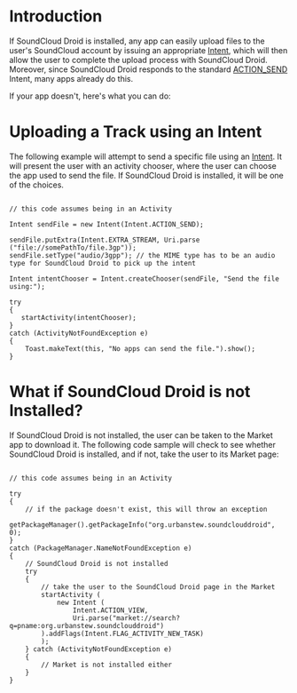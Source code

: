 # Introduction #

If SoundCloud Droid is installed, any app can easily upload files to the user's SoundCloud account by issuing an appropriate [Intent](http://developer.android.com/reference/android/content/Intent.html), which will then allow the user to complete the upload process with SoundCloud Droid.  Moreover, since SoundCloud Droid responds to the standard [ACTION\_SEND](http://developer.android.com/reference/android/content/Intent.html#ACTION_SEND) Intent, many apps already do this.

If your app doesn't, here's what you can do:

# Uploading a Track using an Intent #

The following example will attempt to send a specific file using an [Intent](http://developer.android.com/reference/android/content/Intent.html). It will present the user with an activity chooser, where the user can choose the app used to send the file.  If SoundCloud Droid is installed, it will be one of the choices.

```

// this code assumes being in an Activity

Intent sendFile = new Intent(Intent.ACTION_SEND);

sendFile.putExtra(Intent.EXTRA_STREAM, Uri.parse ("file://somePathTo/file.3gp"));
sendFile.setType("audio/3gpp"); // the MIME type has to be an audio type for SoundCloud Droid to pick up the intent

Intent intentChooser = Intent.createChooser(sendFile, "Send the file using:");
      	
try
{
   startActivity(intentChooser);
}
catch (ActivityNotFoundException e)
{
    Toast.makeText(this, "No apps can send the file.").show();
}

```

# What if SoundCloud Droid is not Installed? #

If SoundCloud Droid is not installed, the user can be taken to the Market app to download it.  The following code sample will check to see whether SoundCloud Droid is installed, and if not, take the user to its Market page:

```

// this code assumes being in an Activity

try
{
    // if the package doesn't exist, this will throw an exception
    getPackageManager().getPackageInfo("org.urbanstew.soundclouddroid", 0);
}
catch (PackageManager.NameNotFoundException e)
{
    // SoundCloud Droid is not installed
    try
    {
        // take the user to the SoundCloud Droid page in the Market
        startActivity (
            new Intent (
                Intent.ACTION_VIEW,
                Uri.parse("market://search?q=pname:org.urbanstew.soundclouddroid")
	    ).addFlags(Intent.FLAG_ACTIVITY_NEW_TASK)
        );
    } catch (ActivityNotFoundException e)
    {
        // Market is not installed either
    }
}

```
